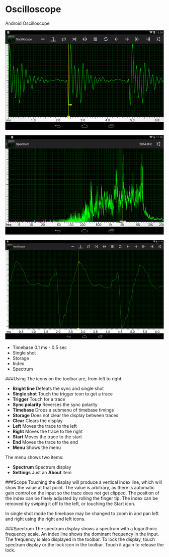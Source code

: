 Oscilloscope
============

Android Oscilloscope

![](https://github.com/billthefarmer/billthefarmer.github.io/raw/master/images/Scope.png)

![](https://github.com/billthefarmer/billthefarmer.github.io/raw/master/images/Spectrum.png)

![](https://github.com/billthefarmer/billthefarmer.github.io/raw/master/images/Scope-large.png)

 *  Timebase 0.1 ms - 0.5 sec
 *  Single shot
 *  Storage
 *  Index
 *  Spectrum

###Using
 The icons on the toolbar are, from left to right:
 
 *  **Bright line** Defeats the sync and single shot
 *  **Single shot** Touch the trigger icon to get a trace
 *  **Trigger** Touch for a trace
 *  **Sync polarity** Reverses the sync polarity
 *  **Timebase** Drops a submenu of timebase timings
 *  **Storage** Does not clear the display between traces
 *  **Clear** Clears the display
 *  **Left** Moves the trace to the left
 *  **Right** Moves the trace to the right
 *  **Start** Moves the trace to the start
 *  **End** Moves the trace to the end
 *  **Menu** Shows the menu

The menu shows two items:

 *  **Spectrum** Spectrum display
 *  **Settings** Just an **About** item

###Scope
Touching the display will produce a vertical index line, which will show the value at that point. The value is arbitrary, as there is automatic gain control on the input so the trace does not get clipped. The position of the index can be finely adjusted by rolling the finger tip. The index can be removed by swiping it off to the left, or touching the Start icon.

In single shot mode the timebase may be changed to zoom in and pan left and right using the right and left icons.

###Spectrum
The spectrum display shows a spectrum with a logarithmic frequency scale. An index line shows the dominant frequency in the input. The frequency is also displayed in the toolbar. To lock the display, touch spectrum display or the lock icon in the toolbar. Touch it again to release the lock.
